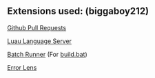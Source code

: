 ## Extensions used: (biggaboy212)

[Github Pull Requests](https://marketplace.visualstudio.com/items?itemName=GitHub.vscode-pull-request-github)

[Luau Language Server](https://marketplace.visualstudio.com/items?itemName=JohnnyMorganz.luau-lsp)

[Batch Runner](https://marketplace.visualstudio.com/items?itemName=NilsSoderman.batch-runner) (For [build.bat](build/build.bat))

[Error Lens](https://marketplace.visualstudio.com/items?itemName=usernamehw.errorlens)